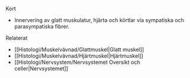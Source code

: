 Kort
- Innervering av glatt muskulatur, hjärta och körtlar via sympatiska och parasympatiska fibrer.

Relaterat
- [[Histologi/Muskelvävnad/Glattmuskel|Glatt muskel]]
- [[Histologi/Muskelvävnad/Hjärtmuskel|Hjärtmuskel]]
- [[Histologi/Nervsystem/Nervsystemet Oversikt och celler|Nervsystemet]]

